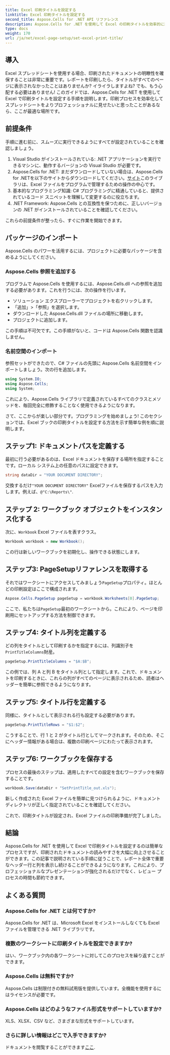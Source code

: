 ```yaml
---
title: Excel 印刷タイトルを設定する
linktitle: Excel 印刷タイトルを設定する
second_title: Aspose.Cells for .NET API リファレンス
description: Aspose.Cells for .NET を使用して Excel の印刷タイトルを効率的に設定する方法を学びます。ステップ バイ ステップ ガイドを使用して印刷プロセスを効率化します。
type: docs
weight: 170
url: /ja/net/excel-page-setup/set-excel-print-title/
---
```

## 導入

Excel スプレッドシートを使用する場合、印刷されたドキュメントの明瞭性を確保することは非常に重要です。レポートを印刷したら、タイトルがすべてのページに表示されなかったことはありませんか? イライラしますよね? でも、もう心配する必要はありません! このガイドでは、Aspose.Cells for .NET を使用して Excel で印刷タイトルを設定する手順を説明します。印刷プロセスを効率化してスプレッドシートをよりプロフェッショナルに見せたいと思ったことがあるなら、ここが最適な場所です。

## 前提条件

手順に進む前に、スムーズに実行できるようにすべてが設定されていることを確認しましょう。

1. Visual Studio がインストールされている: .NET アプリケーションを実行できるマシンに、動作するバージョンの Visual Studio が必要です。
2.  Aspose.Cells for .NET: まだダウンロードしていない場合は、Aspose.Cells for .NETを以下のサイトからダウンロードしてください。[サイト](https://releases.aspose.com/cells/net/)このライブラリは、Excel ファイルをプログラムで管理するための操作の中心です。
3. 基本的なプログラミング知識: C# プログラミングに精通していると、提供されているコード スニペットを理解して変更するのに役立ちます。
4. .NET Framework: Aspose.Cells との互換性を保つために、正しいバージョンの .NET がインストールされていることを確認してください。

これらの前提条件が整ったら、すぐに作業を開始できます。

## パッケージのインポート

Aspose.Cells のパワーを活用するには、プロジェクトに必要なパッケージを含めるようにしてください。 

### Aspose.Cells 参照を追加する

プログラムで Aspose.Cells を使用するには、Aspose.Cells.dll への参照を追加する必要があります。これを行うには、次の操作を行います。

- ソリューション エクスプローラーでプロジェクトを右クリックします。
- 「追加」>「参照」を選択します。
- ダウンロードした Aspose.Cells.dll ファイルの場所に移動します。
- プロジェクトに追加します。

この手順は不可欠です。この手順がないと、コードは Aspose.Cells 関数を認識しません。

### 名前空間のインポート

参照セットができたので、C# ファイルの先頭に Aspose.Cells 名前空間をインポートしましょう。次の行を追加します。

```csharp
using System.IO;
using Aspose.Cells;
using System;
```

これにより、Aspose.Cells ライブラリで定義されているすべてのクラスとメソッドを、毎回完全に修飾することなく使用できるようになります。

さて、ここからが楽しい部分です。プログラミングを始めましょう! このセクションでは、Excel ブックの印刷タイトルを設定する方法を示す簡単な例を順に説明します。

## ステップ1: ドキュメントパスを定義する

最初に行う必要があるのは、Excel ドキュメントを保存する場所を指定することです。ローカル システム上の任意のパスに設定できます。 

```csharp
string dataDir = "YOUR DOCUMENT DIRECTORY";
```

交換するだけ`"YOUR DOCUMENT DIRECTORY"` Excelファイルを保存するパスを入力します。例えば、`@"C:\Reports\"`.

## ステップ 2: ワークブック オブジェクトをインスタンス化する

次に、`Workbook` Excel ファイルを表すクラス。

```csharp
Workbook workbook = new Workbook();
```

この行は新しいワークブックを初期化し、操作できる状態にします。

## ステップ3: PageSetupリファレンスを取得する

それではワークシートにアクセスしてみましょう`PageSetup`プロパティ。ほとんどの印刷設定はここで構成されます。

```csharp
Aspose.Cells.PageSetup pageSetup = workbook.Worksheets[0].PageSetup;
```

ここで、私たちは`PageSetup`最初のワークシートから。これにより、ページを印刷用にセットアップする方法を制御できます。

## ステップ4: タイトル列を定義する

どの列をタイトルとして印刷するかを指定するには、列識別子を`PrintTitleColumns`財産。 

```csharp
pageSetup.PrintTitleColumns = "$A:$B";
```

この例では、列 A と列 B をタイトル列として指定します。これで、ドキュメントを印刷するときに、これらの列がすべてのページに表示されるため、読者はヘッダーを簡単に参照できるようになります。

## ステップ5: タイトル行を定義する

同様に、タイトルとして表示される行も設定する必要があります。

```csharp
pageSetup.PrintTitleRows = "$1:$2";
```

こうすることで、行 1 と 2 がタイトル行としてマークされます。そのため、そこにヘッダー情報がある場合は、複数の印刷ページにわたって表示されます。

## ステップ6: ワークブックを保存する

プロセスの最後のステップは、適用したすべての設定を含むワークブックを保存することです。 

```csharp
workbook.Save(dataDir + "SetPrintTitle_out.xls");
```

新しく作成された Excel ファイルを簡単に見つけられるように、ドキュメント ディレクトリが正しく指定されていることを確認してください。 

これで、印刷タイトルが設定され、Excel ファイルの印刷準備が完了しました。

## 結論

Aspose.Cells for .NET を使用して Excel で印刷タイトルを設定するのは簡単なプロセスですが、印刷されたドキュメントの読みやすさを大幅に向上させることができます。この記事で説明されている手順に従うことで、レポート全体で重要なヘッダー行と列を表示し続けることができるようになります。これにより、プロフェッショナルなプレゼンテーションが強化されるだけでなく、レビュー プロセスの時間も節約できます。

## よくある質問

### Aspose.Cells for .NET とは何ですか?
Aspose.Cells for .NET は、Microsoft Excel をインストールしなくても Excel ファイルを管理できる .NET ライブラリです。

### 複数のワークシートに印刷タイトルを設定できますか?
はい、ワークブック内の各ワークシートに対してこのプロセスを繰り返すことができます。

### Aspose.Cells は無料ですか?
Aspose.Cells は制限付きの無料試用版を提供しています。全機能を使用するにはライセンスが必要です。

### Aspose.Cells はどのようなファイル形式をサポートしていますか?
XLS、XLSX、CSV など、さまざまな形式をサポートしています。

### さらに詳しい情報はどこで入手できますか?
ドキュメントを閲覧することができます[ここ](https://reference.aspose.com/cells/net/).